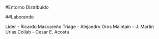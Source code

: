 #Entorno Distribuido

##Laborando

Lider    - Ricardo Mascareño
Triage   - Alejandro Oros
Maintain - J. Martin Urias
Collab   - Cesar E. Acosta